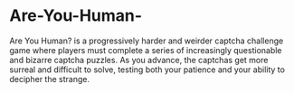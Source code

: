 # Are-You-Human-
Are You Human? is a progressively harder and weirder captcha challenge game where players must complete a series of increasingly questionable and bizarre captcha puzzles. As you advance, the captchas get more surreal and difficult to solve, testing both your patience and your ability to decipher the strange.
